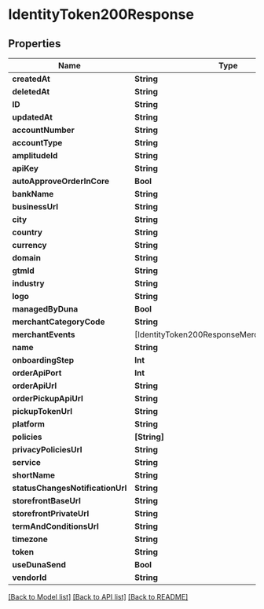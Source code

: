 # IdentityToken200Response

## Properties
Name | Type | Description | Notes
------------ | ------------- | ------------- | -------------
**createdAt** | **String** |  | [optional] 
**deletedAt** | **String** |  | [optional] 
**ID** | **String** |  | [optional] 
**updatedAt** | **String** |  | [optional] 
**accountNumber** | **String** |  | [optional] 
**accountType** | **String** |  | [optional] 
**amplitudeId** | **String** |  | [optional] 
**apiKey** | **String** |  | [optional] 
**autoApproveOrderInCore** | **Bool** |  | [optional] 
**bankName** | **String** |  | [optional] 
**businessUrl** | **String** |  | [optional] 
**city** | **String** |  | [optional] 
**country** | **String** |  | [optional] 
**currency** | **String** |  | [optional] 
**domain** | **String** |  | [optional] 
**gtmId** | **String** |  | [optional] 
**industry** | **String** |  | [optional] 
**logo** | **String** |  | [optional] 
**managedByDuna** | **Bool** |  | [optional] 
**merchantCategoryCode** | **String** |  | [optional] 
**merchantEvents** | [IdentityToken200ResponseMerchantEventsInner] |  | [optional] 
**name** | **String** |  | [optional] 
**onboardingStep** | **Int** |  | [optional] 
**orderApiPort** | **Int** |  | [optional] 
**orderApiUrl** | **String** |  | [optional] 
**orderPickupApiUrl** | **String** |  | [optional] 
**pickupTokenUrl** | **String** |  | [optional] 
**platform** | **String** |  | [optional] 
**policies** | **[String]** |  | [optional] 
**privacyPoliciesUrl** | **String** |  | [optional] 
**service** | **String** |  | [optional] 
**shortName** | **String** |  | [optional] 
**statusChangesNotificationUrl** | **String** |  | [optional] 
**storefrontBaseUrl** | **String** |  | [optional] 
**storefrontPrivateUrl** | **String** |  | [optional] 
**termAndConditionsUrl** | **String** |  | [optional] 
**timezone** | **String** |  | [optional] 
**token** | **String** |  | [optional] 
**useDunaSend** | **Bool** |  | [optional] 
**vendorId** | **String** |  | [optional] 

[[Back to Model list]](../README.md#documentation-for-models) [[Back to API list]](../README.md#documentation-for-api-endpoints) [[Back to README]](../README.md)


